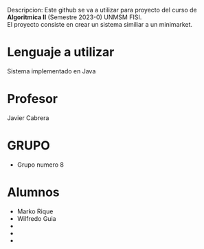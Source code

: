 Descripcion: Este github se va a utilizar para proyecto del curso de **Algoritmica II** (Semestre 2023-0) UNMSM FISI.  
El proyecto consiste en crear un sistema similiar a un minimarket.  
# Lenguaje a utilizar
Sistema implementado en Java
# Profesor
Javier Cabrera
# GRUPO
- Grupo numero 8
# Alumnos
- Marko Rique
- Wilfredo Guia
- 
- 
- 
